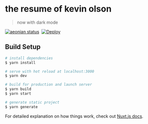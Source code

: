 # the resume of kevin olson

> now with dark mode


[![aeonian status](https://img.shields.io/badge/%C3%A6onian-deployed-green.svg)](https://github.com/acidjazz/aeonian)
<a href="https://github.com/nuxt/nuxt.js/"><img src="https://img.shields.io/badge/nuxt.js-v2.12.2-800080.svg?style=flat-square" alt=""/></a>
[![Deploy](https://github.com/acidjazz/resume/workflows/Deploy/badge.svg)](https://github.com/acidjazz/resume/actions?query=workflow%3ADeploy)

## Build Setup

``` bash
# install dependencies
$ yarn install

# serve with hot reload at localhost:3000
$ yarn dev

# build for production and launch server
$ yarn build
$ yarn start

# generate static project
$ yarn generate
```

For detailed explanation on how things work, check out [Nuxt.js docs](https://nuxtjs.org).
